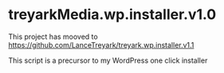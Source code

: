 # treyarkMedia.wp.installer.v1.0
This project has mooved to https://github.com/LanceTreyark/treyark.wp.installer.v1.1

This script is a precursor to my WordPress one click installer
